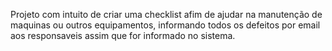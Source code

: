 Projeto com intuito de criar uma checklist afim de ajudar na manutenção de maquinas ou outros equipamentos, informando todos os defeitos por email aos responsaveis assim que for informado no sistema.
